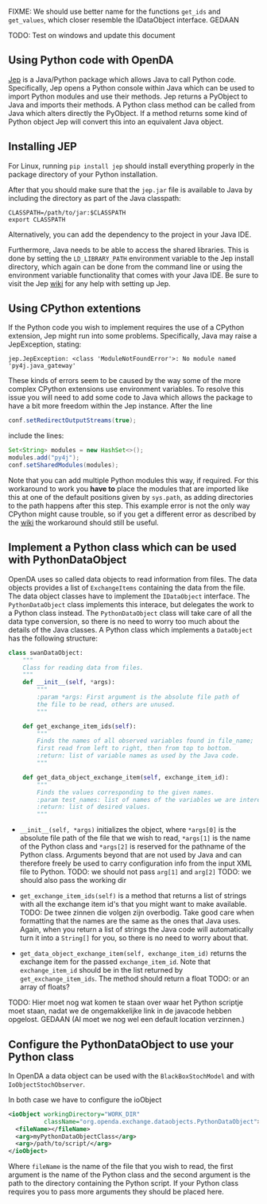 

FIXME: We should use better name for the functions `get_ids` and `get_values`, which closer resemble the IDataObject interface. GEDAAN

TODO: Test on windows and update this document 

## Using Python code with OpenDA

[Jep](https://pypi.org/project/jep/) is a Java/Python package which allows Java to call Python code. Specifically, Jep opens a Python console within Java which can be used to import Python modules and use their methods. Jep returns a PyObject to Java and imports their methods. A Python class method can be called from Java which alters directly the PyObject. If a method returns some kind of Python object Jep will convert this into an equivalent Java object.

## Installing JEP

For Linux, running `pip install jep` should install everything properly in the package directory of your Python installation. 

After that you should make sure that the `jep.jar` file is available to Java by including the directory as part of the Java classpath:
```shell
CLASSPATH=/path/to/jar:$CLASSPATH
export CLASSPATH
```
Alternatively, you can add the dependency to the project in your Java IDE. 

Furthermore, Java needs to be able to access the shared libraries. This is done by setting the `LD_LIBRARY_PATH` environment variable to the Jep install directory, which again can be done from the command line or using the environment variable functionality that comes with your Java IDE. Be sure to visit the Jep [wiki](https://github.com/ninia/jep/wiki) for any help with setting up Jep.

## Using CPython extentions

If the Python code you wish to implement requires the use of a CPython extension, Jep might run into some problems. Specifically, Java may raise a JepException, stating:
```
jep.JepException: <class 'ModuleNotFoundError'>: No module named 'py4j.java_gateway'
```
These kinds of errors seem to be caused by the way some of the more complex CPython extensions use environment variables. To resolve this issue you will need to add some code to Java which allows the package to have a bit more freedom within the Jep instance. After the line
```java
conf.setRedirectOutputStreams(true);
```
include the lines:
```java
Set<String> modules = new HashSet<>();
modules.add("py4j");
conf.setSharedModules(modules);
```
Note that you can add multiple Python modules this way, if required. For this workaround to work you **have to** place the modules that are imported like this at one of the default positions given by `sys.path`, as adding directories to the path happens after this step. This example error is not the only way CPython might cause trouble, so if you get a different error as described by the [wiki](https://github.com/ninia/jep/wiki/Workarounds-for-CPython-Extensions) the workaround should still be useful.

## Implement a Python class which can be used with PythonDataObject

OpenDA uses so called data objects to read information from files. The data objects provides a list of `ExchangeItems` containing the data from the file. The data object classes have to implement the `IDataObject` interface. The `PythonDataObject` class implements this interace, but delegates the work to a Python class instead. The `PythonDataObject` class will take care of all the data type conversion, so there is no need to worry too much about the details of the Java classes. A Python class which implements a `DataObject` has the following structure:

```python
class swanDataObject:
    """
    Class for reading data from files.
    """
    def __init__(self, *args):
        """
        :param *args: First argument is the absolute file path of 
        the file to be read, others are unused.
        """

    def get_exchange_item_ids(self):
        """
        Finds the names of all observed variables found in file_name;
        first read from left to right, then from top to bottom.
        :return: list of variable names as used by the Java code.
        """

    def get_data_object_exchange_item(self, exchange_item_id):
        """
        Finds the values corresponding to the given names.
        :param test_names: list of names of the variables we are interested in.
        :return: list of desired values.
        """
```

* `__init__(self, *args)` initializes the object, where `*args[0]` is the absolute file path of the file that we wish to read, `*args[1]` is the name of the Python class and `*args[2]` is reserved for the pathname of the Python class. Arguments beyond that are not used by Java and can therefore freely be used to carry configuration info from the input XML file to Python.
TODO: we should not pass `arg[1]` and `arg[2]`
TODO: we should also pass the working dir


* `get_exchange_item_ids(self)` is a method that returns a list of strings with all the exchange item id's that you might want to make available. 
TODO: De twee zinnen die volgen zijn overbodig.
Take good care when formatting that the names are the same as the ones that Java uses. Again, when you return a list of strings the Java code will automatically turn it into a `String[]` for you, so there is no need to worry about that.

* `get_data_object_exchange_item(self, exchange_item_id)` returns the exchange item for the passed `exchange_item_id`. Note that `exchange_item_id` should be in the list returned by  `get_exchange_item_ids`. The method should return a float TODO:  or an array of floats? 

TODO: Hier moet nog wat komen te staan over waar het Python scriptje moet staan, nadat we de ongemakkelijke link in de javacode hebben opgelost. GEDAAN (Al moet we nog wel een default location verzinnen.)

## Configure the PythonDataObject to use your Python class

In OpenDA a data object can be used with the `BlackBoxStochModel` and with `IoObjectStochObserver`. 

In both case we have to configure the ioObject
```xml
<ioObject workingDirectory="WORK_DIR"
          className="org.openda.exchange.dataobjects.PythonDataObject">
  <fileName></fileName>
  <arg>myPythonDataObjectClass</arg>
  <arg>/path/to/script/</arg>
</ioObject>
```

Where `fileName` is the name of the file that you wish to read, the first argument is the name of the Python class and the second argument is the path to the directory containing the Python script. If your Python class requires you to pass more arguments they should be placed here.